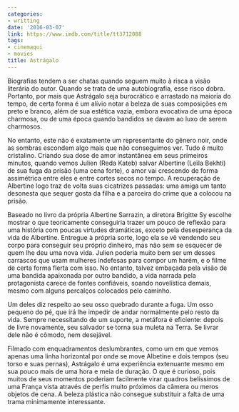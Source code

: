 ```yaml
---
categories:
- writting
date: '2016-03-07'
link: https://www.imdb.com/title/tt3712088
tags:
- cinemaqui
- movies
title: Astrágalo
---
```


Biografias tendem a ser chatas quando seguem muito à risca a visão literária do autor. Quando se trata de uma autobiografia, esse risco dobra. Portanto, por mais que Astrágalo seja burocrático e arrastado na maioria do tempo, de certa forma é um alívio notar a beleza de suas composições em preto e branco, além de sua estética vazia, embora evocativa de uma época charmosa, ou de uma época quando bandidos se davam ao luxo de serem charmosos.

No entanto, este não é exatamente um representante do gênero noir, onde as sombras escondem algo mais que não conseguimos ver. Tudo é muito cristalino. Criando sua dose de amor instantânea em seus primeiros minutos, quando vemos Julien (Reda Kateb) salvar Albertine (Leïla Bekhti) de sua fuga da prisão (uma cena forte), o amor vai crescendo de forma assimétrica entre eles e entre cortes secos no tempo. A recuperação de Albertine logo traz de volta suas cicatrizes passadas: uma amiga um tanto desonesta que sequer gosta da filha e a parceira do crime que a colocou na prisão.

Baseado no livro da própria Albertine Sarrazin, a diretora Brigitte Sy escolhe mostrar o que teoricamente conseguiria trazer um pouco de reflexão para uma história com poucas virtudes dramáticas, exceto pela desesperança da vida de Albertine. Entregue à própria sorte, logo ela se vê vendendo seu corpo para conseguir seu próprio dinheiro, mas não sem se esquecer de quem lhe deu uma nova vida. Julien poderia muito bem ser um desses carrascos que usam mulheres indefesas para compor um harém, e o filme de certa forma flerta com isso. No entanto, talvez embaçada pela visão de uma bandida apaixonada por outro bandido, a vida narrada pela protagonista carece de fontes confiáveis, soando novelística demais, mesmo com alguns percalços colocados pelo caminho.

Um deles diz respeito ao seu osso quebrado durante a fuga. Um osso pequeno do pé, que irá lhe impedir de andar normalmente pelo resto da vida. Sempre necessitando de um suporte, a metáfora é eficiente: depois de livre novamente, seu salvador se torna sua muleta na Terra. Se livrar dele não é cômodo, nem desejável.

Filmado com enquadramentos deslumbrantes, como um em que vemos apenas uma linha horizontal por onde se move Albetine e dois tempos (seu torso e suas pernas), Astrágalo é uma experiência extenuante mesmo em sua pouco mais de uma hora e meia de duração. O que é curioso, pois muitos de seus momentos poderiam facilmente virar quadros belíssimos de uma França vista através de perfis muito próximos da câmera ou meros objetos de cena. A beleza plástica não consegue substituir a falta de uma trama minimamente interessante.